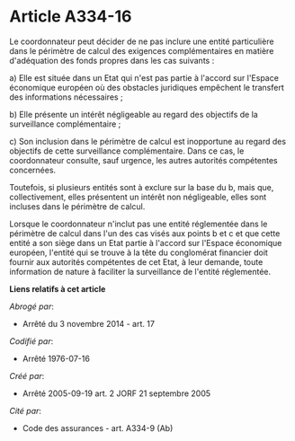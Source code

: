 # Article A334-16

Le coordonnateur peut décider de ne pas inclure une entité particulière dans le périmètre de calcul des exigences
complémentaires en matière d'adéquation des fonds propres dans les cas suivants :

a) Elle est située dans un Etat qui n'est pas partie à l'accord sur l'Espace économique européen où des obstacles juridiques
empêchent le transfert des informations nécessaires ;

b) Elle présente un intérêt négligeable au regard des objectifs de la surveillance complémentaire ;

c) Son inclusion dans le périmètre de calcul est inopportune au regard des objectifs de cette surveillance complémentaire.
Dans ce cas, le coordonnateur consulte, sauf urgence, les autres autorités compétentes concernées.

Toutefois, si plusieurs entités sont à exclure sur la base du b, mais que, collectivement, elles présentent un intérêt non
négligeable, elles sont incluses dans le périmètre de calcul.

Lorsque le coordonnateur n'inclut pas une entité réglementée dans le périmètre de calcul dans l'un des cas visés aux points b
et c et que cette entité a son siège dans un Etat partie à l'accord sur l'Espace économique européen, l'entité qui se trouve
à la tête du conglomérat financier doit fournir aux autorités compétentes de cet Etat, à leur demande, toute information de
nature à faciliter la surveillance de l'entité réglementée.

**Liens relatifs à cet article**

_Abrogé par_:

  - Arrêté du 3 novembre 2014 - art. 17

_Codifié par_:

  - Arrêté 1976-07-16

_Créé par_:

  - Arrêté 2005-09-19 art. 2 JORF 21 septembre 2005

_Cité par_:

  - Code des assurances - art. A334-9 (Ab)
